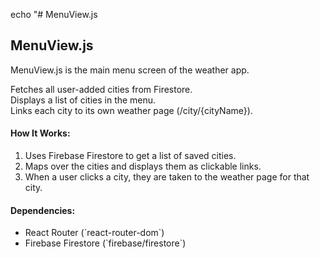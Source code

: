 echo "# MenuView.js

## MenuView.js
MenuView.js is the main menu screen of the weather app.

Fetches all user-added cities from Firestore.  
Displays a list of cities in the menu.  
Links each city to its own weather page (/city/{cityName}).

#### How It Works:
1. Uses Firebase Firestore to get a list of saved cities.
2. Maps over the cities and displays them as clickable links.
3. When a user clicks a city, they are taken to the weather page for that city.

#### Dependencies:
- React Router (\`react-router-dom\`)
- Firebase Firestore (\`firebase/firestore\`)
